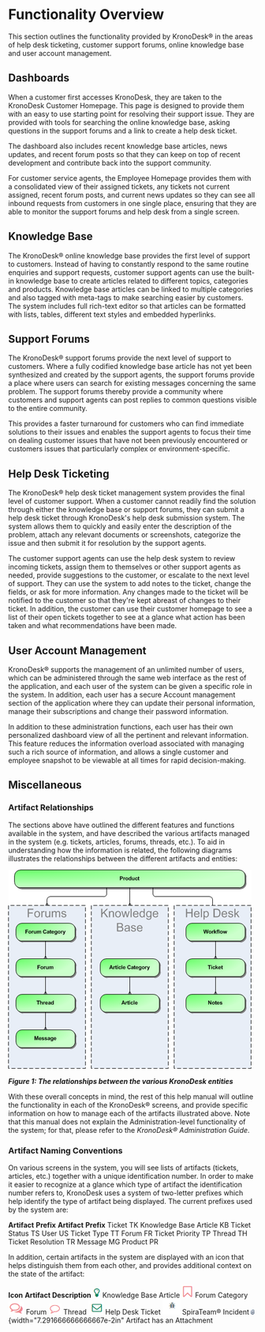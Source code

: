 # Functionality Overview

This section outlines the functionality provided by KronoDesk® in the
areas of help desk ticketing, customer support forums, online knowledge
base and user account management.

## Dashboards

When a customer first accesses KronoDesk, they are taken to the
KronoDesk Customer Homepage. This page is designed to provide them with
an easy to use starting point for resolving their support issue. They
are provided with tools for searching the online knowledge base, asking
questions in the support forums and a link to create a help desk ticket.

The dashboard also includes recent knowledge base articles, news
updates, and recent forum posts so that they can keep on top of recent
development and contribute back into the support community.

For customer service agents, the Employee Homepage provides them with a
consolidated view of their assigned tickets, any tickets not current
assigned, recent forum posts, and current news updates so they can see
all inbound requests from customers in one single place, ensuring that
they are able to monitor the support forums and help desk from a single
screen.

## Knowledge Base

The KronoDesk® online knowledge base provides the first level of support
to customers. Instead of having to constantly respond to the same
routine enquiries and support requests, customer support agents can use
the built-in knowledge base to create articles related to different
topics, categories and products. Knowledge base articles can be linked
to multiple categories and also tagged with meta-tags to make searching
easier by customers. The system includes full rich-text editor so that
articles can be formatted with lists, tables, different text styles and
embedded hyperlinks.

## Support Forums

The KronoDesk® support forums provide the next level of support to
customers. Where a fully codified knowledge base article has not yet
been synthesized and created by the support agents, the support forums
provide a place where users can search for existing messages concerning
the same problem. The support forums thereby provide a community where
customers and support agents can post replies to common questions
visible to the entire community.

This provides a faster turnaround for customers who can find immediate
solutions to their issues and enables the support agents to focus their
time on dealing customer issues that have not been previously
encountered or customers issues that particularly complex or
environment-specific.

## Help Desk Ticketing

The KronoDesk® help desk ticket management system provides the final
level of customer support. When a customer cannot readily find the
solution through either the knowledge base or support forums, they can
submit a help desk ticket through KronoDesk's help desk submission
system. The system allows them to quickly and easily enter the
description of the problem, attach any relevant documents or
screenshots, categorize the issue and then submit it for resolution by
the support agents.

The customer support agents can use the help desk system to review
incoming tickets, assign them to themselves or other support agents as
needed, provide suggestions to the customer, or escalate to the next
level of support. They can use the system to add notes to the ticket,
change the fields, or ask for more information. Any changes made to the
ticket will be notified to the customer so that they're kept abreast of
changes to their ticket. In addition, the customer can use their
customer homepage to see a list of their open tickets together to see at
a glance what action has been taken and what recommendations have been
made.

## User Account Management

KronoDesk® supports the management of an unlimited number of users,
which can be administered through the same web interface as the rest of
the application, and each user of the system can be given a specific
role in the system. In addition, each user has a secure Account
management section of the application where they can update their
personal information, manage their subscriptions and change their
password information.

In addition to these administration functions, each user has their own
personalized dashboard view of all the pertinent and relevant
information. This feature reduces the information overload associated
with managing such a rich source of information, and allows a single
customer and employee snapshot to be viewable at all times for rapid
decision-making.

## Miscellaneous

### Artifact Relationships

The sections above have outlined the different features and functions
available in the system, and have described the various artifacts
managed in the system (e.g. tickets, articles, forums, threads, etc.).
To aid in understanding how the information is related, the following
diagrams illustrates the relationships between the different artifacts
and entities:

![](img/Functionality_Overview_3.png)




***Figure 1: The relationships between the various KronoDesk entities***

With these overall concepts in mind, the rest of this help manual will
outline the functionality in each of the KronoDesk® screens, and provide
specific information on how to manage each of the artifacts illustrated
above. Note that this manual does not explain the Administration-level
functionality of the system; for that, please refer to the *KronoDesk®
Administration Guide*.

### Artifact Naming Conventions

On various screens in the system, you will see lists of artifacts
(tickets, articles, etc.) together with a unique identification number.
In order to make it easier to recognize at a glance which type of
artifact the identification number refers to, KronoDesk uses a system of
two-letter prefixes which help identify the type of artifact being
displayed. The current prefixes used by the system are:

**Artifact**        **Prefix**   **Artifact**             **Prefix**
Ticket              TK           Knowledge Base Article   KB
Ticket Status       TS           User                     US
Ticket Type         TT           Forum                    FR
Ticket Priority     TP           Thread                   TH
Ticket Resolution   TR           Message                  MG
Product             PR                                    

In addition, certain artifacts in the system are displayed with an icon
that helps distinguish them from each other, and provides additional
context on the state of the artifact:

**Icon**                                                                                            **Artifact Description**
![](img/Functionality_Overview_4.png)
                             Knowledge Base Article
![](img/Functionality_Overview_5.png)
                     Forum Category
![](img/Functionality_Overview_6.png)
       Forum
![](img/Functionality_Overview_7.png)
      Thread
![](img/Functionality_Overview_8.png)
       Help Desk Ticket
![](img/Functionality_Overview_9.png)
                    SpiraTeam® Incident
![](img/Functionality_Overview_10.png){width="7.291666666666667e-2in" 
   Artifact has an Attachment

